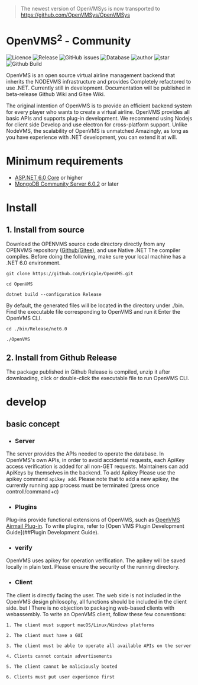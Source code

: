 > The newest version of OpenVMSys is now transported to https://github.com/OpenVMSys/OpenVMSys
# OpenVMS<sup>2</sup> - Community
![Licence](https://img.shields.io/github/license/Ericple/OpenVMS?style=flat-square)
![Release](https://img.shields.io/github/v/release/Ericple/OpenVMS?style=flat-square)
![GitHub issues](https://img.shields.io/github/issues/Ericple/OpenVMS?logo=github&style=flat-square)
![Database](https://img.shields.io/github/commit-activity/m/Ericple/OpenVMS?style=flat-square)
![author](https://img.shields.io/badge/OpenVMS-Peercat-blue?style=flat-square)
![star](https://img.shields.io/github/stars/Ericple/OpenVMS?logo=github&style=flat-square)
![Github Build](https://img.shields.io/github/workflow/status/Ericple/OpenVMS/.NET?style=flat-square)

OpenVMS is an open source virtual airline management backend that inherits the NODEVMS infrastructure and provides
Completely refactored to use .NET. Currently still in development. Documentation will be published in beta-release
Github Wiki and Gitee Wiki.

The original intention of OpenVMS is to provide an efficient backend system for every player who wants to create a virtual airline.
OpenVMS provides all basic APIs and supports plug-in development. We recommend using Nodejs for client side
Develop and use electron for cross-platform support. Unlike NodeVMS, the scalability of OpenVMS is unmatched
Amazingly, as long as you have experience with .NET development, you can extend it at will.

# Minimum requirements

- [ASP.NET 6.0 Core](https://dotnet.microsoft.com/en-us/download/dotnet/6.0) or higher
- [MongoDB Community Server 6.0.2](https://www.mongodb.com/try/download/community) or later

# Install

## 1. Install from source

Download the OPENVMS source code directory directly from any OPENVMS repository ([Github](https://github.com/Ericple/OpenVMS)/[Gitee](https://gitee.com/ericple/open-vms)), and use Native .NET
The compiler compiles. Before doing the following, make sure your local machine has a .NET 6.0 environment.

````
git clone https://github.com/Ericple/OpenVMS.git
````

````
cd OpenVMS
````

````
dotnet build --configuration Release
````

By default, the generated files will be located in the directory under ./bin. Find the executable file corresponding to OpenVMS and run it
Enter the OpenVMS CLI.

````
cd ./bin/Release/net6.0
````

````
./OpenVMS
````

## 2. Install from Github Release

The package published in Github Release is compiled, unzip it after downloading, click or double-click the executable file to run
OpenVMS CLI.

# develop

## basic concept

- ### Server

The server provides the APIs needed to operate the database. In OpenVMS's own APIs, in order to avoid accidental requests, each
ApiKey access verification is added for all non-GET requests. Maintainers can add ApiKeys by themselves in the backend. To add Apikey
Please use the apikey command
``apikey add``. Please note that to add a new apikey, the currently running app process must be terminated (press once
controll/command+c)

- ### Plugins

Plug-ins provide functional extensions of OpenVMS, such as [OpenVMS Airmail Plug-in](). To write plugins, refer to [Open
VMS Plugin Development Guide](##Plugin Development Guide).

- ### verify

OpenVMS uses apikey for operation verification. The apikey will be saved locally in plain text. Please ensure the security of the running directory.

- ### Client

The client is directly facing the user. The web side is not included in the OpenVMS design philosophy, all functions should be included in the client side. but I
There is no objection to packaging web-based clients with webassembly. To write an OpenVMS client, follow these few conventions:

    1. The client must support macOS/Linux/Windows platforms

    2. The client must have a GUI

    3. The client must be able to operate all available APIs on the server

    4. Clients cannot contain advertisements

    5. The client cannot be maliciously booted

    6. Clients must put user experience first
